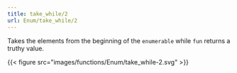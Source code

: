 ```yaml
---
title: take_while/2
url: Enum/take_while/2
---
```


Takes the elements from the beginning of the `enumerable` while `fun` returns a truthy value.

{{< figure src="images/functions/Enum/take_while-2.svg" >}}
